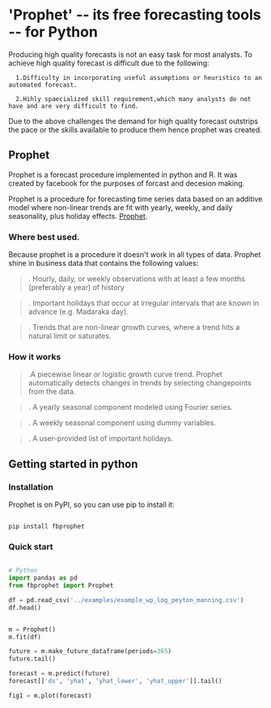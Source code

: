# 'Prophet' -- its free forecasting tools -- for Python

Producing high quality forecasts is not an easy task  for most analysts. To achieve high quality forecast is difficult due to the following:

      1.Difficulty in incorporating useful assumptions or heuristics to an automated forecast.

      2.Hihly spaecialized skill requirement,which many analysts do not have and are very difficult to find.

Due to the above challenges the demand for high quality forecast outstrips the pace or the skills available to produce them hence prophet was created.

## Prophet

Prophet is a forecast procedure implemented in python and R. It was created by facebook for the purposes of forcast and decesion making.

Prophet is a procedure for forecasting time series data based on an additive model where non-linear trends are fit with yearly, weekly, and daily seasonality, plus holiday effects. [Prophet](https://research.fb.com/prophet-forecasting-at-scale/).

### Where best used.

Because  prophet is a procedure it doesn't work in all types of data.
Prophet shine in  business data that contains the following values:
 
 >. Hourly, daily, or weekly observations with at least a few months (preferably a year) of history

 > . Important holidays that occur at irregular intervals that are known in advance (e.g. Madaraka day).

 >. Trends that are non-linear growth curves, where a trend hits a natural limit or saturates.


### How it works

>.A piecewise linear or logistic growth curve trend. Prophet automatically detects changes in trends by selecting changepoints from the data.

>. A yearly seasonal component modeled using Fourier series.

>. A weekly seasonal component using dummy variables.

>. A user-provided list of important holidays.

## Getting started in python 

### Installation 
Prophet is on PyPI, so you can use pip to install it:

```

pip install fbprophet

```

### Quick start

```python

# Python
import pandas as pd
from fbprophet import Prophet

df = pd.read_csv('../examples/example_wp_log_peyton_manning.csv')
df.head()


m = Prophet()
m.fit(df)

future = m.make_future_dataframe(periods=365)
future.tail()

forecast = m.predict(future)
forecast[['ds', 'yhat', 'yhat_lower', 'yhat_upper']].tail()

fig1 = m.plot(forecast)

```







